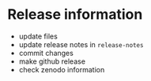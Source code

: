 # Release information
* update files
* update release notes in `release-notes`
* commit changes
* make github release
* check zenodo information
